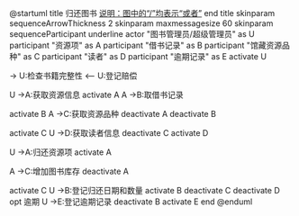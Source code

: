@startuml
title
 归还图书
 <u>说明：图中的“/”均表示“或者”</u>
end title
skinparam sequenceArrowThickness 2
skinparam maxmessagesize 60
skinparam sequenceParticipant underline
actor "图书管理员/超级管理员" as U
participant "资源项" as A
participant "借书记录" as B
participant "馆藏资源品种" as C
participant "读者" as D
participant "逾期记录" as E
activate U

-> U:检查书籍完整性
<-- U:登记赔偿

U ->A:获取资源信息
activate A
A ->B:取借书记录

activate B
A ->C:获取资源品种
deactivate A
deactivate B

activate C
U ->D:获取读者信息
deactivate C
activate D

U ->A:归还资源项
activate A

A ->C:增加图书库存
deactivate A

activate C
U ->B:登记归还日期和数量
activate B
deactivate C
deactivate D
opt 逾期
   U ->E:登记逾期记录
   deactivate B
   activate E
end
@enduml